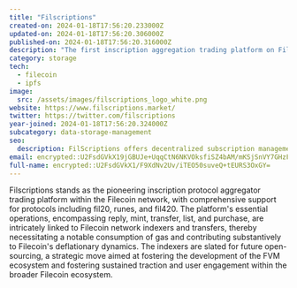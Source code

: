 ```yaml
---
title: "Filscriptions"
created-on: 2024-01-18T17:56:20.233000Z
updated-on: 2024-01-18T17:56:20.306000Z
published-on: 2024-01-18T17:56:20.316000Z
description: "The first inscription aggregation trading platform on Filecoin."
category: storage
tech:
  - filecoin
  - ipfs
image:
  src: /assets/images/filscriptions_logo_white.png
website: https://www.filscriptions.market/
twitter: https://twitter.com/filscriptions
year-joined: 2024-01-18T17:56:20.324000Z
subcategory: data-storage-management
seo:
  description: FilScriptions offers decentralized subscription management solutions.
email: encrypted::U2FsdGVkX19jGBUJe+UqqCtN6NKVOksfiSZ4bAM/mKSjSnVY7GHzFujS5HJbneWq
full-name: encrypted::U2FsdGVkX1/F9XdNv2Uv/iTEO50suveQ+tEURS3OxGY=
---
```


Filscriptions stands as the pioneering inscription protocol aggregator trading platform within the Filecoin network, with comprehensive support for protocols including fil20, runes, and fil420. The platform's essential operations, encompassing reply, mint, transfer, list, and purchase, are intricately linked to Filecoin network indexers and transfers, thereby necessitating a notable consumption of gas and contributing substantively to Filecoin's deflationary dynamics. The indexers are slated for future open-sourcing, a strategic move aimed at fostering the development of the FVM ecosystem and fostering sustained traction and user engagement within the broader Filecoin ecosystem.
